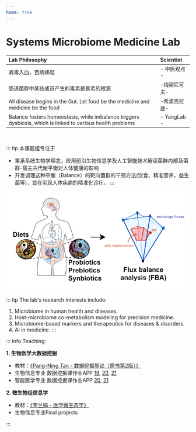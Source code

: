 ```yaml
---
home: true
---
```



# Systems Microbiome Medicine Lab

| **Lab Philosophy** | **Scientist**  |
|:-------------------|:---------------|
| 粪毒入血，百病蜂起 |- 中医观点 -|
| 肠道菌群中某些成员产生的毒素是衰老的根源 |-梅契尼可夫- |
| All disease begins in the Gut. Let food be the medicine and medicine be the food | -希波克拉底-|
| Balance fosters homeostasis, while imbalance triggers dysbiosis, which is linked to various health problems | - YangLab -|

<br>

::: tip 本课题组专注于

- 秉承系统生物学理念，应用前沿生物信息学及人工智能技术解读菌群内部及菌群-宿主共代谢平衡对人体健康的影响
- 开发调理这种平衡（Balance）的靶向菌群的干预方法(饮食、精准营养，益生菌等)，旨在实现人体疾病的精准化诊疗。
:::


![mission](/balance-fba1.png#pic_center)

::: tip The lab's research interests include: 
1. Microbiome in human health and diseases.
2. Host-microbiome co-metabolism modeling for precision medicine.
3. Microbiome-based markers and therapeutics for diseases & disorders.
4. AI in medicine.
:::

::: info Teaching: 

**1. 生物医学大数据挖掘**
  - 教材：[《Pang-Ning Tan - 数据挖掘导论（原书第2版）》](https://developer.aliyun.com/article/727304) 
  - 生物信息专业 数据挖掘课作业APP [19](http://yangbiolab.cn:8052/19BioInfo), [20](http://yangbiolab.cn:8052/20BioInfo), [21](http://yangbiolab.cn:8052/21BioInfo)
  - 智能医学专业 数据挖掘课作业APP [20](http://yangbiolab.cn:8055/), [21](http://yangbiolab.cn:8055/)

**2.  微生物组信息学**
   - 教材：[《李兰娟 - 医学微生态学》](https://product.dangdang.com/23725593.html)
   - 生物信息专业Final projects

:::
<br>
<br>
